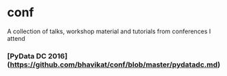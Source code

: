 # conf
A collection of talks, workshop material and tutorials from conferences I attend


### [PyData DC 2016] (https://github.com/bhavikat/conf/blob/master/pydatadc.md)
